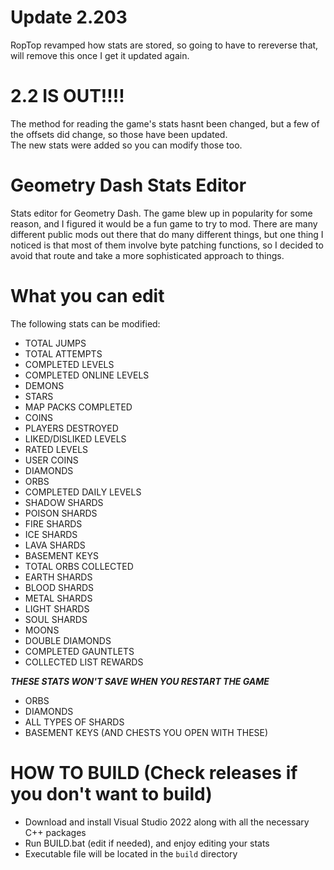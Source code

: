 # Update 2.203
RopTop revamped how stats are stored, so going to have to rereverse that, will remove this once I get it updated again.

# 2.2 IS OUT!!!!
The method for reading the game's stats hasnt been changed, but a few of the offsets did change, so those have been updated.  
The new stats were added so you can modify those too.

# Geometry Dash Stats Editor
Stats editor for Geometry Dash. The game blew up in popularity for some reason, and I figured it would be a fun game to try to mod.
There are many different public mods out there that do many different things, but one thing I noticed is that most of them involve byte patching functions, so I decided to avoid that route and take a more sophisticated approach to things.

# What you can edit
The following stats can be modified:
 - TOTAL JUMPS
 - TOTAL ATTEMPTS
 - COMPLETED LEVELS
 - COMPLETED ONLINE LEVELS
 - DEMONS
 - STARS
 - MAP PACKS COMPLETED
 - COINS
 - PLAYERS DESTROYED
 - LIKED/DISLIKED LEVELS
 - RATED LEVELS
 - USER COINS
 - DIAMONDS
 - ORBS
 - COMPLETED DAILY LEVELS
 - SHADOW SHARDS
 - POISON SHARDS
 - FIRE SHARDS
 - ICE SHARDS
 - LAVA SHARDS
 - BASEMENT KEYS
 - TOTAL ORBS COLLECTED
 - EARTH SHARDS
 - BLOOD SHARDS
 - METAL SHARDS
 - LIGHT SHARDS
 - SOUL SHARDS
 - MOONS
 - DOUBLE DIAMONDS
 - COMPLETED GAUNTLETS
 - COLLECTED LIST REWARDS

***THESE STATS WON'T SAVE WHEN YOU RESTART THE GAME***
 - ORBS
 - DIAMONDS
 - ALL TYPES OF SHARDS
 - BASEMENT KEYS (AND CHESTS YOU OPEN WITH THESE)

# HOW TO BUILD (Check releases if you don't want to build)
- Download and install Visual Studio 2022 along with all the necessary C++ packages
- Run BUILD.bat (edit if needed), and enjoy editing your stats
- Executable file will be located in the `build` directory

